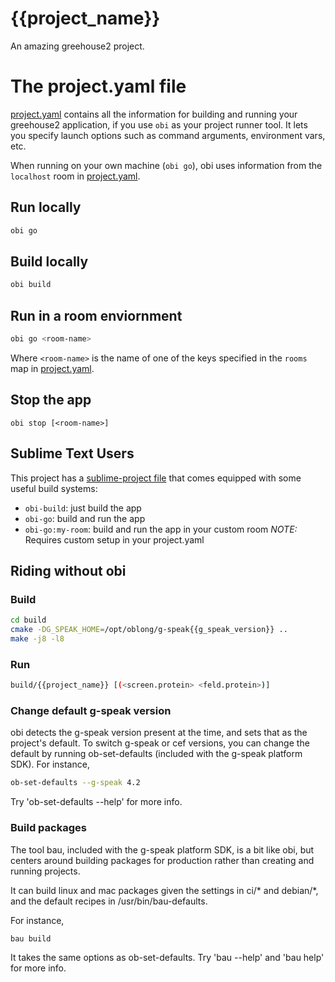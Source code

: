 # {{project_name}}
An amazing greehouse2 project.


# The project.yaml file

[project.yaml](project.yaml) contains all the information for building and running your greehouse2 application, if you use `obi` as your project runner tool.  It lets you specify launch options such as command arguments, environment vars, etc.

When running on your own machine (`obi go`), obi uses information from the `localhost` room in [project.yaml](project.yaml). 


## Run locally
```bash
obi go
```

## Build locally
```bash
obi build
```

## Run in a room enviornment
```bash
obi go <room-name>
```

Where `<room-name>` is the name of one of the keys specified in the `rooms` map in [project.yaml](project.yaml).

## Stop the app

	obi stop [<room-name>]


## Sublime Text Users

This project has a [sublime-project file]({{project_name}}.sublime-project) that comes equipped with some useful build systems:

- `obi-build`: just build the app
- `obi-go`: build and run the app
- `obi-go:my-room`: build and run the app in your custom room *NOTE:* Requires custom setup in your project.yaml


## Riding without obi

### Build
```bash
cd build
cmake -DG_SPEAK_HOME=/opt/oblong/g-speak{{g_speak_version}} ..
make -j8 -l8
```

### Run
```bash
build/{{project_name}} [(<screen.protein> <feld.protein>)]
```

### Change default g-speak version
obi detects the g-speak version present at the time, and sets that
as the project's default.  To switch g-speak or cef versions, you can
change the default by running ob-set-defaults (included with the g-speak
platform SDK).  For instance,
```bash
ob-set-defaults --g-speak 4.2
```
Try 'ob-set-defaults --help' for more info.

### Build packages
The tool bau, included with the g-speak platform SDK,
is a bit like obi, but centers around building packages
for production rather than creating and running projects.

It can build linux and mac packages given the settings in ci/* and debian/*,
and the default recipes in /usr/bin/bau-defaults.

For instance,
```bash
bau build
```
It takes the same options as ob-set-defaults.  Try 'bau --help' and 'bau help' for more info.

